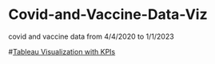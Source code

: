 # Covid-and-Vaccine-Data-Viz
covid and vaccine data from 4/4/2020 to 1/1/2023

#[Tableau Visualization with KPIs](https://public.tableau.com/app/profile/kiyomichi.suzuki/viz/CovidandVaccinedataviz/GlobalVaccineTracker)
